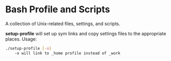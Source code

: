 Bash Profile and Scripts
=========================
A collection of Unix-related files, settings, and scripts.

**setup-profile** will set up sym links and copy settings files to the appropriate places. Usage:

```bash
./setup-profile [-o]
	-o will link to _home profile instead of _work
```
